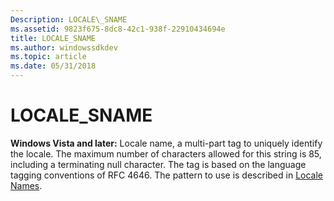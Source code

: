```yaml
---
Description: LOCALE\_SNAME
ms.assetid: 9823f675-8dc8-42c1-938f-22910434694e
title: LOCALE_SNAME
ms.author: windowssdkdev
ms.topic: article
ms.date: 05/31/2018
---
```


# LOCALE\_SNAME

**Windows Vista and later:** Locale name, a multi-part tag to uniquely identify the locale. The maximum number of characters allowed for this string is 85, including a terminating null character. The tag is based on the language tagging conventions of RFC 4646. The pattern to use is described in [Locale Names](locale-names.md).

 

 



